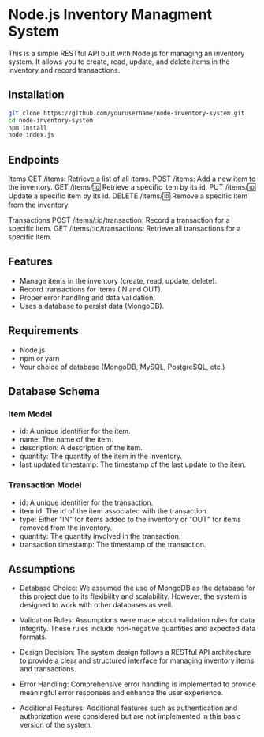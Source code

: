 # Node.js Inventory Managment System

This is a simple RESTful API built with Node.js for managing an inventory system. It allows you to create, read, update, and delete items in the inventory and record transactions.

## Installation

```bash
git clone https://github.com/yourusername/node-inventory-system.git
cd node-inventory-system
npm install
node index.js
```
## Endpoints

Items
GET /items: Retrieve a list of all items.
POST /items: Add a new item to the inventory.
GET /items/:id: Retrieve a specific item by its id.
PUT /items/:id: Update a specific item by its id.
DELETE /items/:id: Remove a specific item from the inventory.

Transactions
POST /items/:id/transaction: Record a transaction for a specific item.
GET /items/:id/transactions: Retrieve all transactions for a specific item.


## Features

- Manage items in the inventory (create, read, update, delete).
- Record transactions for items (IN and OUT).
- Proper error handling and data validation.
- Uses a database to persist data (MongoDB).

## Requirements

- Node.js
- npm or yarn
- Your choice of database (MongoDB, MySQL, PostgreSQL, etc.)

## Database Schema

### Item Model
- id: A unique identifier for the item.
- name: The name of the item.
- description: A description of the item.
- quantity: The quantity of the item in the inventory.
- last updated timestamp: The timestamp of the last update to the item.

### Transaction Model
- id: A unique identifier for the transaction.
- item id: The id of the item associated with the transaction.
- type: Either "IN" for items added to the inventory or "OUT" for items removed from the inventory.
- quantity: The quantity involved in the transaction.
- transaction timestamp: The timestamp of the transaction.

## Assumptions

- Database Choice: We assumed the use of MongoDB as the database for this project due to its flexibility and scalability. However, the system is designed to work with other databases as well.

- Validation Rules: Assumptions were made about validation rules for data integrity. These rules include non-negative quantities and expected data formats.

- Design Decision: The system design follows a RESTful API architecture to provide a clear and structured interface for managing inventory items and transactions.

- Error Handling: Comprehensive error handling is implemented to provide meaningful error responses and enhance the user experience.

- Additional Features: Additional features such as authentication and authorization were considered but are not implemented in this basic version of the system.

